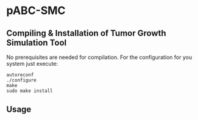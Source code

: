 # pABC-SMC

## Compiling & Installation of Tumor Growth Simulation Tool
No prerequisites are needed for compilation. For the configuration for you system just execute: 
```
autoreconf
./configure
make
sudo make install
``` 

## Usage 

